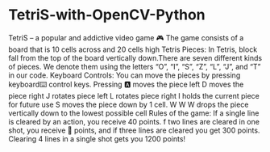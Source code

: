 # TetriS-with-OpenCV-Python
TetriS – a popular and addictive video game 🎮
The game consists of a board that is 10 cells across and 20 cells high
Tetris Pieces: 
In Tetris, block fall from the top of the board vertically down.There are seven different kinds of pieces. We denote them using the letters “O”, “I”, “S”, “Z”, “L”, “J”, and “T” in our code.
Keyboard Controls:
You can move the pieces by pressing keyboard⌨️ control keys.
Pressing 🅰️ moves the piece left
D moves the piece right
J rotates piece left
L rotates piece right
I holds the current piece for future use
S moves the piece down by 1 cell.                                                                                                                                           W W W drops the piece vertically down to the lowest possible cell
Rules of the game:                                                                                                                                                                If a single line is cleared by an action, you receive 40 points. 
f two lines are cleared in one shot, you receive 💯 points, and if three lines are cleared you get 300 points.
Clearing 4 lines in a single shot gets you 1200 points!
